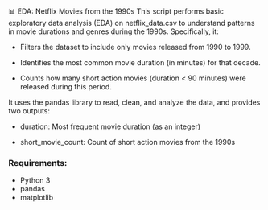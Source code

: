 📊 EDA: Netflix Movies from the 1990s
This script performs basic exploratory data analysis (EDA) on netflix_data.csv to understand patterns in movie durations and genres during the 1990s. Specifically, it:

- Filters the dataset to include only movies released from 1990 to 1999.

- Identifies the most common movie duration (in minutes) for that decade.

- Counts how many short action movies (duration < 90 minutes) were released during this period.



It uses the pandas library to read, clean, and analyze the data, and provides two outputs:

- duration: Most frequent movie duration (as an integer)

- short_movie_count: Count of short action movies from the 1990s

### Requirements:
- Python 3
- pandas
- matplotlib
